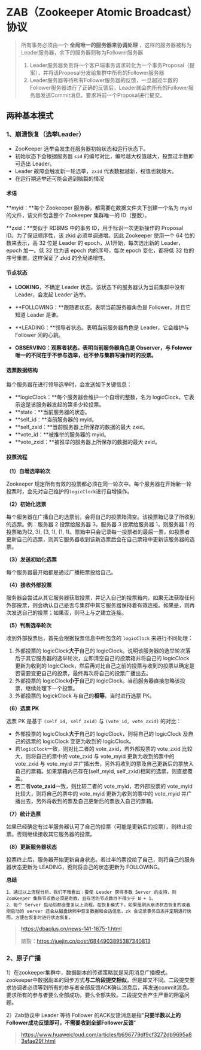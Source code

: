 # ZAB（Zookeeper Atomic Broadcast）协议


>所有事务必须由一个 **全局唯一的服务器来协调处理** ，这样的服务器被称为Leader服务器，余下的服务器则称为Follower服务器
>
>1. Leader服务器负责将一个客户端事务请求转化为一个事务Proposal（提案），并将该Proposal分发给集群中所有的Follower服务器
>2. Leader服务器等待所有Follower服务器的反馈，一旦超过半数的Follower服务器进行了正确的反馈后，Leader就会向所有的Follower服务器发送Commit消息，要求将前一个Proposal进行提交。



## 两种基本模式

### 1、崩溃恢复（选举Leader）

- ZooKeeper 选举会发生在服务器初始状态和运行状态下。
- 初始状态下会根据服务器 `sid` 的编号对比，编号越大权值越大，投票过半数即可选出 Leader。
- Leader 故障会触发新一轮选举，`zxid` 代表数据越新，权值也就越大。
- 在运行期选举还可能会遇到脑裂的情况



#### 术语

**myid：**每个 Zookeeper 服务器，都需要在数据文件夹下创建一个名为 myid 的文件，该文件包含整个 Zookeeper 集群唯一的 ID（整数）。

**zxid：**类似于 RDBMS 中的事务 ID，用于标识一次更新操作的 Proposal ID。为了保证顺序性，该 zkid 必须单调递增。因此 Zookeeper 使用一个 64 位的数来表示，高 32 位是 Leader 的 epoch，从1开始，每次选出新的 Leader，epoch 加一。低 32 位为该 epoch 内的序号，每次 epoch 变化，都将低 32 位的序号重置。这样保证了 zkid 的全局递增性。



#### 节点状态

- **LOOKING**，不确定 Leader 状态。该状态下的服务器认为当前集群中没有 Leader，会发起 Leader 选举。

- **FOLLOWING：**跟随者状态。表明当前服务器角色是 Follower，并且它知道 Leader 是谁。

- **LEADING：**领导者状态。表明当前服务器角色是 Leader，它会维护与 Follower 间的心跳。

- **OBSERVING：**观察者状态。表明当前服务器角色是 Observer，与 Folower 唯一的不同在于不参与选举，也**不参与集群写操作时的投票。**

  

####  选票数据结构

每个服务器在进行领导选举时，会发送如下关键信息：

- **logicClock：**每个服务器会维护一个自增的整数，名为 logicClock，它表示这是该服务器发起的第多少轮投票。
- **state：**当前服务器的状态。
- **self_id：**当前服务器的 myid。
- **self_zxid：**当前服务器上所保存的数据的最大 zxid。
- **vote_id：**被推举的服务器的 myid。
- **vote_zxid：**被推举的服务器上所保存的数据的最大 zxid。



#### 投票流程

**（1）自增选举轮次**

Zookeeper 规定所有有效的投票都必须在同一轮次中。每个服务器在开始新一轮投票时，会先对自己维护的`logicClock`进行自增操作。

**（2）初始化选票**

每个服务器在广播自己的选票前，会将自己的投票箱清空。该投票箱记录了所收到的选票。例：服务器 2 投票给服务器 3，服务器 3 投票给服务器 1，则服务器 1 的投票箱为(2, 3), (3, 1), (1, 1)。票箱中只会记录每一投票者的最后一票，如投票者更新自己的选票，则其它服务器收到该新选票后会在自己票箱中更新该服务器的选票。

**（3）发送初始化选票**

每个服务器最开始都是通过广播把票投给自己。

**（4）接收外部投票**

服务器会尝试从其它服务器获取投票，并记入自己的投票箱内。如果无法获取任何外部投票，则会确认自己是否与集群中其它服务器保持着有效连接。如果是，则再次发送自己的投票；如果否，则马上与之建立连接。

**（5）判断选举轮次**

收到外部投票后，首先会根据投票信息中所包含的 `logicClock` 来进行不同处理：

1. 外部投票的 logicClock**大于**自己的 logicClock。说明该服务器的选举轮次落后于其它服务器的选举轮次，立即清空自己的投票箱并将自己的 logicClock 更新为收到的 logicClock，然后再对比自己之前的投票与收到的投票以确定是否需要变更自己的投票，最终再次将自己的投票广播出去。
2. 外部投票的 logicClock**小于**自己的 logicClock。当前服务器直接忽略该投票，继续处理下一个投票。
3. 外部投票的 logickClock 与自己的**相等**。当时进行选票 PK。

**（6）选票 PK**

选票 PK 是基于 `(self_id, self_zxid)` 与 `(vote_id, vote_zxid)` 的对比：

- 外部投票的 logicClock**大于**自己的 logicClock，则将自己的 logicClock 及自己的选票的 logicClock 变更为收到的 logicClock。
- 若`logicClock`一致，则对比二者的 vote_zxid，若外部投票的 vote_zxid 比较大，则将自己的票中的 vote_zxid 与 vote_myid 更新为收到的票中的 vote_zxid 与 vote_myid 并广播出去，另外将收到的票及自己更新后的票放入自己的票箱。如果票箱内已存在(self_myid, self_zxid)相同的选票，则直接覆盖。
- 若二者**vote_zxid**一致，则比较二者的 vote_myid，若外部投票的 vote_myid 比较大，则将自己的票中的 vote_myid 更新为收到的票中的 vote_myid 并广播出去，另外将收到的票及自己更新后的票放入自己的票箱。

**（7）统计选票**

如果已经确定有过半服务器认可了自己的投票（可能是更新后的投票），则终止投票。否则继续接收其它服务器的投票。

**（8）更新服务器状态**

投票终止后，服务器开始更新自身状态。若过半的票投给了自己，则将自己的服务器状态更新为 LEADING，否则将自己的状态更新为 FOLLOWING。

**总结**

```
1、通过以上流程分析，我们不难看出：要使 Leader 获得多数 Server 的支持，则 ZooKeeper 集群节点数必须是奇数。且存活的节点数目不得少于 N + 1。
2、每个 Server 启动后都会重复以上流程。在恢复模式下，如果是刚从崩溃状态恢复的或者刚启动的 server 还会从磁盘快照中恢复数据和会话信息，zk 会记录事务日志并定期进行快照，方便在恢复时进行状态恢复。
```



>https://dbaplus.cn/news-141-1875-1.html
>
>脑裂：https://juejin.cn/post/6844903895387340813



### 2、原子广播

1）在zookeeper集群中，数据副本的传递策略就是采用消息广播模式。zookeeper中数据副本的同步方式**与二阶段提交相似**，但是却又不同。二段提交要求协调者必须等到所有的参与者全部反馈ACK确认消息后，再发送commit消息。要求所有的参与者要么全部成功，要么全部失败。二段提交会产生严重的阻塞问题。

2）Zab协议中 Leader 等待 Follower 的ACK反馈消息是指"**只要半数以上的Follower成功反馈即可，不需要收到全部Follower反馈**"

> https://www.huaweicloud.com/articles/b696779df9cf3272db9695a83efae29f.html